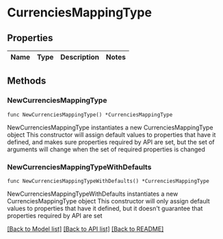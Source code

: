# CurrenciesMappingType

## Properties

Name | Type | Description | Notes
------------ | ------------- | ------------- | -------------

## Methods

### NewCurrenciesMappingType

`func NewCurrenciesMappingType() *CurrenciesMappingType`

NewCurrenciesMappingType instantiates a new CurrenciesMappingType object
This constructor will assign default values to properties that have it defined,
and makes sure properties required by API are set, but the set of arguments
will change when the set of required properties is changed

### NewCurrenciesMappingTypeWithDefaults

`func NewCurrenciesMappingTypeWithDefaults() *CurrenciesMappingType`

NewCurrenciesMappingTypeWithDefaults instantiates a new CurrenciesMappingType object
This constructor will only assign default values to properties that have it defined,
but it doesn't guarantee that properties required by API are set


[[Back to Model list]](../README.md#documentation-for-models) [[Back to API list]](../README.md#documentation-for-api-endpoints) [[Back to README]](../README.md)


